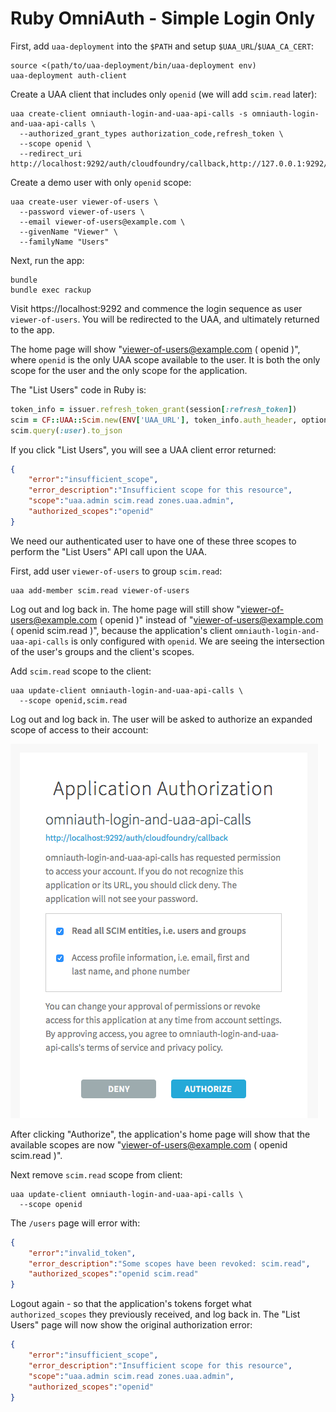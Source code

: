 # Ruby OmniAuth - Simple Login Only

First, add `uaa-deployment` into the `$PATH` and setup `$UAA_URL`/`$UAA_CA_CERT`:

```text
source <(path/to/uaa-deployment/bin/uaa-deployment env)
uaa-deployment auth-client
```

Create a UAA client that includes only `openid` (we will add `scim.read` later):

```text
uaa create-client omniauth-login-and-uaa-api-calls -s omniauth-login-and-uaa-api-calls \
  --authorized_grant_types authorization_code,refresh_token \
  --scope openid \
  --redirect_uri http://localhost:9292/auth/cloudfoundry/callback,http://127.0.0.1:9292/auth/cloudfoundry/callback
```

Create a demo user with only `openid` scope:

```text
uaa create-user viewer-of-users \
  --password viewer-of-users \
  --email viewer-of-users@example.com \
  --givenName "Viewer" \
  --familyName "Users"
```

Next, run the app:

```text
bundle
bundle exec rackup
```

Visit https://localhost:9292 and commence the login sequence as user `viewer-of-users`. You will be redirected to the UAA, and ultimately returned to the app.

The home page will show "viewer-of-users@example.com ( openid )", where `openid` is the only UAA scope available to the user. It is both the only scope for the user and the only scope for the application.

The "List Users" code in Ruby is:

```ruby
token_info = issuer.refresh_token_grant(session[:refresh_token])
scim = CF::UAA::Scim.new(ENV['UAA_URL'], token_info.auth_header, options)
scim.query(:user).to_json
```

If you click "List Users", you will see a UAA client error returned:

```json
{
    "error":"insufficient_scope",
    "error_description":"Insufficient scope for this resource",
    "scope":"uaa.admin scim.read zones.uaa.admin",
    "authorized_scopes":"openid"
}
```

We need our authenticated user to have one of these three scopes to perform the "List Users" API call upon the UAA.

First, add user `viewer-of-users` to group `scim.read`:

```text
uaa add-member scim.read viewer-of-users
```

Log out and log back in. The home page will still show "viewer-of-users@example.com ( openid )" instead of "viewer-of-users@example.com ( openid scim.read )", because the application's client `omniauth-login-and-uaa-api-calls` is only configured with `openid`. We are seeing the intersection of the user's groups and the client's scopes.

Add `scim.read` scope to the client:

```text
uaa update-client omniauth-login-and-uaa-api-calls \
  --scope openid,scim.read
```

Log out and log back in. The user will be asked to authorize an expanded scope of access to their account:

![authorize-scim.read](authorize-scim.read.png)

After clicking "Authorize", the application's home page will show that the available scopes are now "viewer-of-users@example.com ( openid scim.read )".

Next remove `scim.read` scope from client:

```text
uaa update-client omniauth-login-and-uaa-api-calls \
  --scope openid
```

The `/users` page will error with:

```json
{
    "error":"invalid_token",
    "error_description":"Some scopes have been revoked: scim.read",
    "authorized_scopes":"openid scim.read"
}
```

Logout again - so that the application's tokens forget what `authorized_scopes` they previously received, and log back in. The "List Users" page will now show the original authorization error:

```json
{
    "error":"insufficient_scope",
    "error_description":"Insufficient scope for this resource",
    "scope":"uaa.admin scim.read zones.uaa.admin",
    "authorized_scopes":"openid"
}
```